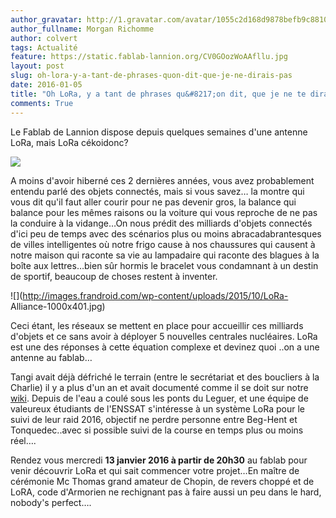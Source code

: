 ```yaml
---
author_gravatar: http://1.gravatar.com/avatar/1055c2d168d9878befb9c8810eda96dc?s=96&d=mm&r=g
author_fullname: Morgan Richomme
author: colvert
tags: Actualité
feature: https://static.fablab-lannion.org/CV0GOozWoAAfllu.jpg
layout: post
slug: oh-lora-y-a-tant-de-phrases-quon-dit-que-je-ne-dirais-pas
date: 2016-01-05
title: "Oh LoRa, y a tant de phrases qu&#8217;on dit, que je ne te dirais pas"
comments: True
---
```

Le Fablab de Lannion dispose depuis quelques semaines d'une antenne LoRa, mais
LoRa cékoidonc?

![](https://pbs.twimg.com/media/CV0GOozWoAAfllu.jpg)

A moins d'avoir hiberné ces 2 dernières années, vous avez probablement entendu
parlé des objets connectés, mais si vous savez… la montre qui vous dit qu'il
faut aller courir pour ne pas devenir gros, la balance qui balance pour les
mêmes raisons ou la voiture qui vous reproche de ne pas la conduire à la
vidange…On nous prédit des milliards d'objets connectés d'ici peu de temps
avec des scénarios plus ou moins abracadabrantesques de villes intelligentes
où notre frigo cause à nos chaussures qui causent à notre maison qui raconte
sa vie au lampadaire qui raconte des blagues à la boîte aux lettres…bien sûr
hormis le bracelet vous condamnant à un destin de sportif, beaucoup de choses
restent à inventer.

![](http://images.frandroid.com/wp-content/uploads/2015/10/LoRa-
Alliance-1000x401.jpg)

Ceci étant, les réseaux se mettent en place pour accueillir ces milliards
d'objets et ce sans avoir à déployer 5 nouvelles centrales nucléaires. LoRa
est une des réponses à cette équation complexe et devinez quoi ..on a une
antenne au fablab…

Tangi avait déjà défriché le terrain (entre le secrétariat et des boucliers à
la Charlie) il y a plus d'un an et avait documenté comme il se doit sur notre
[wiki](http://fablab-lannion.org:8080/wiki/index.php?title=LoRa). Depuis de
l'eau a coulé sous les ponts du Leguer, et une équipe de valeureux étudiants
de l'ENSSAT s'intéresse à un système LoRa pour le suivi de leur raid 2016,
objectif ne perdre personne entre Beg-Hent et Tonquedec..avec si possible
suivi de la course en temps plus ou moins réel….

Rendez vous mercredi **13 janvier 2016 à partir de 20h30** au fablab pour
venir découvrir LoRa et qui sait commencer votre projet…En maître de cérémonie
Mc Thomas grand amateur de Chopin, de revers choppé et de LoRA, code
d'Armorien ne rechignant pas à faire aussi un peu dans le hard, nobody's
perfect….


